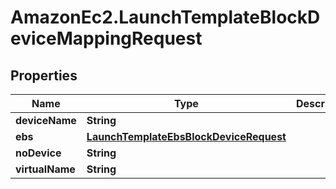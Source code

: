 # AmazonEc2.LaunchTemplateBlockDeviceMappingRequest

## Properties

Name | Type | Description | Notes
------------ | ------------- | ------------- | -------------
**deviceName** | **String** |  | [optional] 
**ebs** | [**LaunchTemplateEbsBlockDeviceRequest**](LaunchTemplateEbsBlockDeviceRequest.md) |  | [optional] 
**noDevice** | **String** |  | [optional] 
**virtualName** | **String** |  | [optional] 


